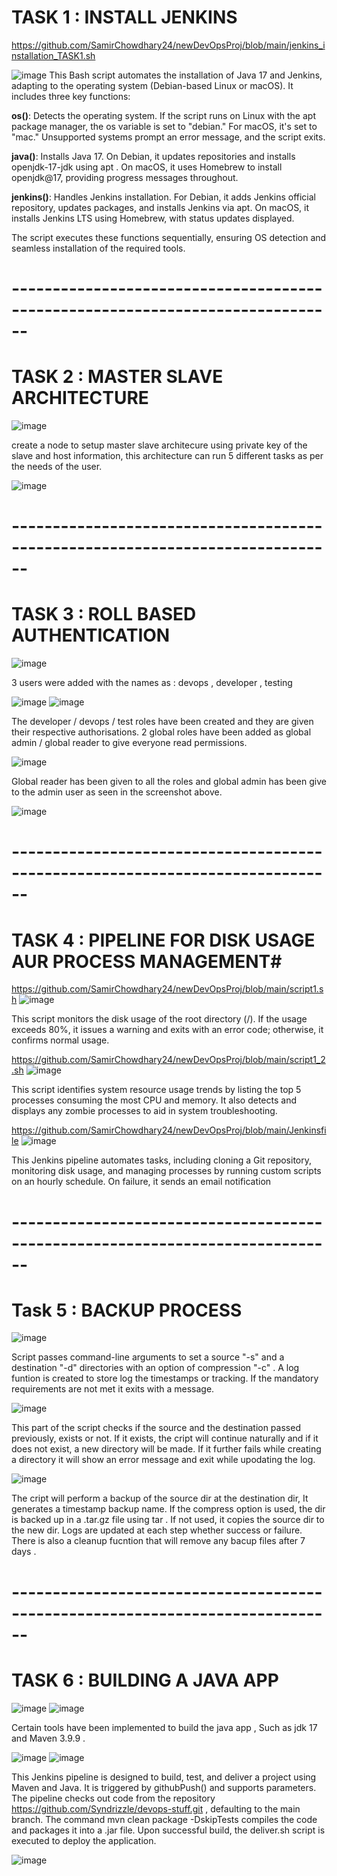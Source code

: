 # TASK 1 : INSTALL JENKINS
https://github.com/SamirChowdhary24/newDevOpsProj/blob/main/jenkins_installation_TASK1.sh

![image](https://github.com/user-attachments/assets/53c1cb8d-9066-46c9-93b8-04c4a8320304)
This Bash script automates the installation of Java 17 and Jenkins, adapting to the operating system (Debian-based Linux or macOS). It includes three key functions:

**os()**: Detects the operating system. If the script runs on Linux with the apt package manager, the os variable is set to "debian." For macOS, it's set to "mac." Unsupported systems prompt an error message, and the script exits.

**java()**: Installs Java 17. On Debian, it updates repositories and installs openjdk-17-jdk using apt . On macOS, it uses Homebrew to install openjdk@17, providing progress messages throughout.

**jenkins()**: Handles Jenkins installation. For Debian, it adds Jenkins official repository, updates packages, and installs Jenkins via apt. On macOS, it installs Jenkins LTS using Homebrew, with status updates displayed.

The script executes these functions sequentially, ensuring OS detection and seamless installation of the required tools.


# ------------------------------------------------------------------------------

# TASK 2 : MASTER SLAVE ARCHITECTURE

![image](https://github.com/user-attachments/assets/a6791028-a76d-4e04-b9bd-fa36c6641dab)

create a node to setup master slave architecure using private key of the slave and host information, this architecture can run 5 different tasks as per the needs of the user.

![image](https://github.com/user-attachments/assets/660a7461-6235-4a2d-89f9-06d79f036b52)


# ------------------------------------------------------------------------------

# TASK 3 : ROLL BASED AUTHENTICATION

![image](https://github.com/user-attachments/assets/03cc8ece-aa53-4d19-a733-ff4583d6ed15)

3 users were added with the names as : devops , developer , testing

![image](https://github.com/user-attachments/assets/ef85c0c6-9391-42e5-9f54-6768d1f63c56)
![image](https://github.com/user-attachments/assets/6b752248-54e3-4365-98a4-9a648349d9d2)

The developer / devops / test roles have been created and they are given their respective authorisations.
2 global roles have been added as global admin / global reader to give everyone read permissions.

![image](https://github.com/user-attachments/assets/7807d101-9b39-4016-9448-22b419f6deec)

Global reader has been given to all the roles and global admin has been give to the admin user as seen in the screenshot above.

![image](https://github.com/user-attachments/assets/ff8f4e62-51f5-45fc-8ace-0d14f5a1b517)
# ------------------------------------------------------------------------------

# TASK 4 : PIPELINE FOR DISK USAGE AUR PROCESS MANAGEMENT#
https://github.com/SamirChowdhary24/newDevOpsProj/blob/main/script1.sh
![image](https://github.com/user-attachments/assets/0c8311bf-1201-4213-8cc3-38e541d71803)

This script monitors the disk usage of the root directory (/). If the usage exceeds 80%, it issues a warning and exits with an error code; otherwise, it confirms normal usage.

https://github.com/SamirChowdhary24/newDevOpsProj/blob/main/script1_2.sh
![image](https://github.com/user-attachments/assets/39d36dfa-b745-4e27-b998-9b597c425307)

This script identifies system resource usage trends by listing the top 5 processes consuming the most CPU and memory. It also detects and displays any zombie processes to aid in system troubleshooting.

https://github.com/SamirChowdhary24/newDevOpsProj/blob/main/Jenkinsfile
![image](https://github.com/user-attachments/assets/ab7b2f53-a32e-409e-9ebe-262aaa22e00a)

This Jenkins pipeline automates tasks, including cloning a Git repository, monitoring disk usage, and managing processes by running custom scripts on an hourly schedule. On failure, it sends an email notification 

# ------------------------------------------------------------------------------

# Task 5 : BACKUP PROCESS

![image](https://github.com/user-attachments/assets/1bae47c9-9a04-4e62-a46f-ca54ed2ae690)

Script passes command-line arguments to set a source "-s" and a destination "-d" directories with an option of compression "-c" . A log funtion is created to store log the timestamps or tracking. If the mandatory requirements are not met it exits with a message.

![image](https://github.com/user-attachments/assets/3118361f-ef57-426d-86d5-6f6dafc9fcda)

This part of the script checks if the source and the destination passed previously, exists or not. If it exists, the cript will continue naturally and if it does not exist, a new directory will be made. If it further fails while creating a directory it will show an error message and exit while upodating the log.

![image](https://github.com/user-attachments/assets/fb0170f2-2166-4aee-98a5-1fa6cf3616f0)

The cript will perform a backup of the source dir at the destination dir, It generates a timestamp backup name. If the compress option is used, the dir is backed up in a .tar.gz file using tar . If not used, it copies the source dir to the new dir. Logs are updated 
at each step whether success or failure. There is also a cleanup fucntion that will remove any bacup files after 7 days .

# ------------------------------------------------------------------------------

# TASK 6 : BUILDING A JAVA APP

![image](https://github.com/user-attachments/assets/61e21a63-88ae-45f7-b626-b811c2dc833f)
![image](https://github.com/user-attachments/assets/6286c80a-70c0-4722-a1f8-237010490185)

Certain tools have been implemented to build the java app , Such as jdk 17 and Maven 3.9.9 .

![image](https://github.com/user-attachments/assets/539093d8-945b-42d7-b586-6e8ceed20cac)
![image](https://github.com/user-attachments/assets/8fe972db-3868-4587-9957-eb2cef48193c)

This Jenkins pipeline is designed to build, test, and deliver a project using Maven and Java. It is triggered by githubPush() and supports parameters. The pipeline checks out code from the repository https://github.com/Syndrizzle/devops-stuff.git , defaulting to the main branch. The command mvn clean package -DskipTests compiles the code and packages it into a .jar file. Upon successful build, the deliver.sh script is executed to deploy the application.

![image](https://github.com/user-attachments/assets/5565df74-d901-40f7-925b-27d0fd735856)



















